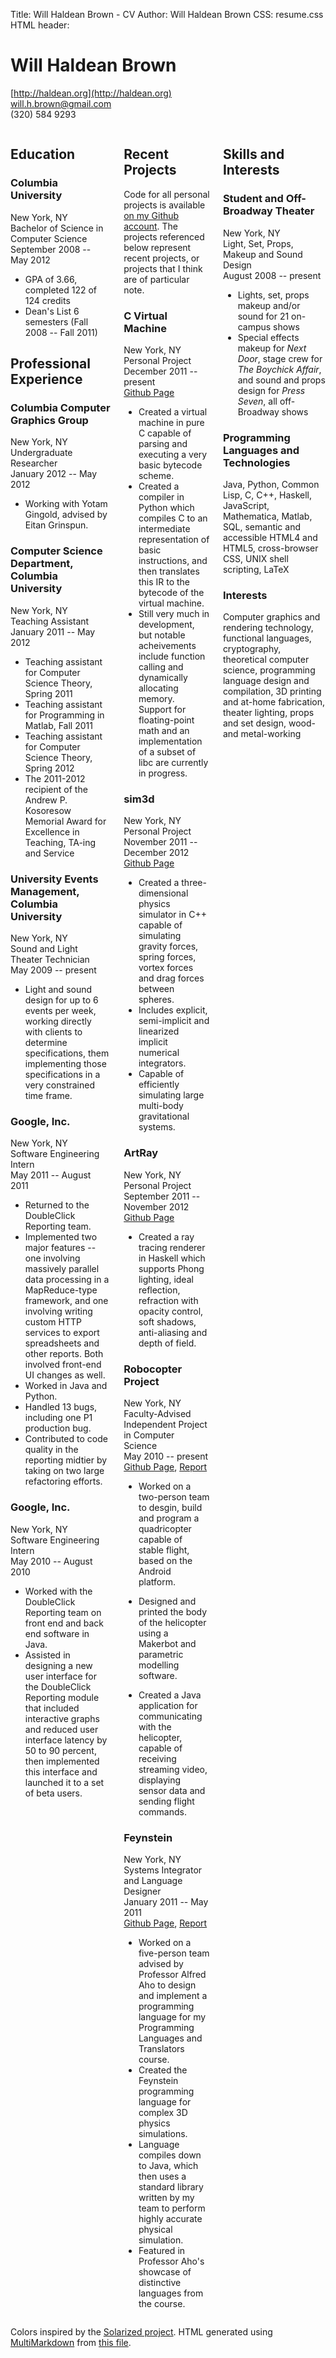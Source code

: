 Title: Will Haldean Brown - CV
Author: Will Haldean Brown
CSS: resume.css
HTML header: <link href="http://fonts.googleapis.com/css?family=Shanti" rel="stylesheet" type="text/css">

# Will Haldean Brown
[http://haldean.org](http://haldean.org)  
[will.h.brown@gmail.com](mailto:will.h.brown@gmail.com)  
(320) 584 9293  

<div class="columns" markdown="1">
<div class="column" markdown="1">

## Education

### Columbia University
New York, NY  
Bachelor of Science in Computer Science  
September 2008 -- May 2012

- GPA of 3.66, completed 122 of 124 credits
- Dean's List 6 semesters (Fall 2008 -- Fall 2011)

## Professional Experience ##

### Columbia Computer Graphics Group
New York, NY  
Undergraduate Researcher  
January 2012 -- May 2012  

- Working with Yotam Gingold, advised by Eitan Grinspun.

### Computer Science Department, Columbia University ###
New York, NY  
Teaching Assistant  
January 2011 -- May 2012  

- Teaching assistant for Computer Science Theory, Spring 2011
- Teaching assistant for Programming in Matlab, Fall 2011
- Teaching assistant for Computer Science Theory, Spring 2012
- The 2011-2012 recipient of the Andrew P. Kosoresow Memorial Award for
  Excellence in Teaching, TA-ing and Service

### University Events Management, Columbia University ###
New York, NY  
Sound and Light Theater Technician  
May 2009 -- present  

- Light and sound design for up to 6 events per week, working directly
  with clients to determine specifications, them implementing those
  specifications in a very constrained time frame.

### Google, Inc. ###
New York, NY  
Software Engineering Intern  
May 2011 -- August 2011  

- Returned to the DoubleClick Reporting team.
- Implemented two major features -- one involving massively parallel data
  processing in a MapReduce-type framework, and one involving writing custom
  HTTP services to export spreadsheets and other reports. Both involved
  front-end UI changes as well.
- Worked in Java and Python.
- Handled 13 bugs, including one P1 production bug.
- Contributed to code quality in the reporting midtier by taking on two large
  refactoring efforts.

### Google, Inc. ###
New York, NY  
Software Engineering Intern  
May 2010 -- August 2010  

- Worked with the DoubleClick Reporting team on front end and back end software
  in Java.
- Assisted in designing a new user interface for the DoubleClick Reporting
  module that included interactive graphs and reduced user interface latency by
  50 to 90 percent, then implemented this interface and launched it to a set of
  beta users.

</div>
<div class="column" markdown="1">

## Recent Projects ##

Code for all personal projects is available
[on my Github account](https://github.com/haldean). The projects referenced
below represent recent projects, or projects that I think are of particular
note.

### C Virtual Machine
New York, NY  
Personal Project  
December 2011 -- present  
[Github Page](https://github.com/haldean/cvm)

- Created a virtual machine in pure C capable of parsing and executing a very
  basic bytecode scheme.
- Created a compiler in Python which compiles C to an intermediate
  representation of basic instructions, and then translates this IR to the
  bytecode of the virtual machine.
- Still very much in development, but notable acheivements include function
  calling and dynamically allocating memory. Support for floating-point math and
  an implementation of a subset of libc are currently in progress.

### sim3d
New York, NY  
Personal Project  
November 2011 -- December 2012  
[Github Page](https://github.com/haldean/sim3d)

- Created a three-dimensional physics simulator in C++ capable of simulating
  gravity forces, spring forces, vortex forces and drag forces between spheres.
- Includes explicit, semi-implicit and linearized implicit numerical
  integrators.
- Capable of efficiently simulating large multi-body gravitational systems.

### ArtRay
New York, NY  
Personal Project  
September 2011 -- November 2012  
[Github Page](https://github.com/haldean/artray)

- Created a ray tracing renderer in Haskell which supports Phong lighting, ideal
  reflection, refraction with opacity control, soft shadows, anti-aliasing and
  depth of field.

### Robocopter Project ###
New York, NY  
Faculty-Advised Independent Project in Computer Science  
May 2010 -- present  
[Github Page](https://github.com/haldean/droidcopter), 
[Report][robocop-paper]

- Worked on a two-person team to desgin, build and program
  a quadricopter capable of stable flight, based on the Android
  platform.

- Designed and printed the body of the helicopter using a Makerbot
  and parametric modelling software.

- Created a Java application for communicating with the helicopter,
  capable of receiving streaming video, displaying sensor data and
  sending flight commands.

### Feynstein ###
New York, NY  
Systems Integrator and Language Designer  
January 2011 -- May 2011  
[Github Page](https://github.com/haldean/feynstein), 
[Report][feynstein-paper]

- Worked on a five-person team advised by Professor Alfred Aho to design and
  implement a programming language for my Programming Languages and Translators
  course.
- Created the Feynstein programming language for complex 3D physics simulations.
- Language compiles down to Java, which then uses a standard library written by
  my team to perform highly accurate physical simulation.
- Featured in Professor Aho's showcase of distinctive languages from the course.

</div>
<div class="column" markdown="1">

[feynstein-paper]:https://github.com/haldean/feynstein/blob/master/writeup/report.pdf?raw=true
[robocop-paper]:https://github.com/haldean/droidcopter/raw/master/text/spring/essay-spring.pdf

## Skills and Interests ##

### Student and Off-Broadway Theater ###
New York, NY  
Light, Set, Props, Makeup and Sound Design  
August 2008 -- present  

- Lights, set, props makeup and/or sound for 21 on-campus shows
- Special effects makeup for _Next Door_, stage crew for
  _The Boychick Affair_, and sound and props design for _Press Seven_,
  all off-Broadway shows

### Programming Languages and Technologies
Java, Python, Common Lisp, C, C++, Haskell, JavaScript, Mathematica, Matlab,
SQL, semantic and accessible HTML4 and HTML5, cross-browser CSS, UNIX shell
scripting, LaTeX

### Interests
Computer graphics and rendering technology, functional languages, cryptography,
theoretical computer science, programming language design and compilation, 3D
printing and at-home fabrication, theater lighting, props and set design, wood-
and metal-working

</div>
</div>

Colors inspired by the [Solarized project][solarized]. HTML generated using
[MultiMarkdown][markdown] from [this file][github-resume].

[solarized]:http://ethanschoonover.com/solarized
[markdown]:http://fletcherpenney.net/multimarkdown/
[github-resume]:https://raw.github.com/haldean/resume/master/resume.md

